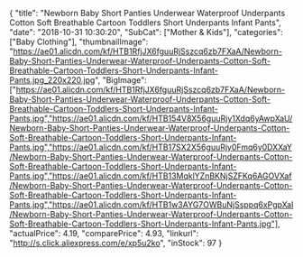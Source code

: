 {
	"title": "Newborn Baby Short Panties Underwear Waterproof Underpants Cotton Soft Breathable Cartoon Toddlers Short Underpants Infant Pants",
	"date": "2018-10-31 10:30:20",
	"SubCat": ["Mother & Kids"],
	"categories": ["Baby Clothing"],
	"thumbnailImage": "https://ae01.alicdn.com/kf/HTB1RfjJX6fguuRjSszcq6zb7FXaA/Newborn-Baby-Short-Panties-Underwear-Waterproof-Underpants-Cotton-Soft-Breathable-Cartoon-Toddlers-Short-Underpants-Infant-Pants.jpg_220x220.jpg",
	"BigImage": ["https://ae01.alicdn.com/kf/HTB1RfjJX6fguuRjSszcq6zb7FXaA/Newborn-Baby-Short-Panties-Underwear-Waterproof-Underpants-Cotton-Soft-Breathable-Cartoon-Toddlers-Short-Underpants-Infant-Pants.jpg","https://ae01.alicdn.com/kf/HTB154V8X56guuRjy1Xdq6yAwpXaU/Newborn-Baby-Short-Panties-Underwear-Waterproof-Underpants-Cotton-Soft-Breathable-Cartoon-Toddlers-Short-Underpants-Infant-Pants.jpg","https://ae01.alicdn.com/kf/HTB17SX2X56guuRjy0Fmq6y0DXXaY/Newborn-Baby-Short-Panties-Underwear-Waterproof-Underpants-Cotton-Soft-Breathable-Cartoon-Toddlers-Short-Underpants-Infant-Pants.jpg","https://ae01.alicdn.com/kf/HTB13MqklYZnBKNjSZFKq6AGOVXaf/Newborn-Baby-Short-Panties-Underwear-Waterproof-Underpants-Cotton-Soft-Breathable-Cartoon-Toddlers-Short-Underpants-Infant-Pants.jpg","https://ae01.alicdn.com/kf/HTB1w3AYG7OWBuNjSsppq6xPgpXaI/Newborn-Baby-Short-Panties-Underwear-Waterproof-Underpants-Cotton-Soft-Breathable-Cartoon-Toddlers-Short-Underpants-Infant-Pants.jpg"],
	"actualPrice": 4.19,
	"comparePrice": 4.93,
	"linkurl": "http://s.click.aliexpress.com/e/xp5u2ko",
	"inStock": 97
}
